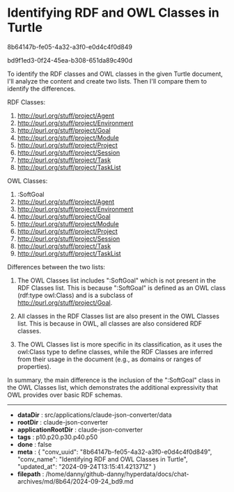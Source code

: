 # Identifying RDF and OWL Classes in Turtle

8b64147b-fe05-4a32-a3f0-e0d4c4f0d849

bd9f1ed3-0f24-45ea-b308-651da89c490d

 To identify the RDF classes and OWL classes in the given Turtle document, I'll analyze the content and create two lists. Then I'll compare them to identify the differences.

RDF Classes:
1. <http://purl.org/stuff/project/Agent>
2. <http://purl.org/stuff/project/Environment>
3. <http://purl.org/stuff/project/Goal>
4. <http://purl.org/stuff/project/Module>
5. <http://purl.org/stuff/project/Project>
6. <http://purl.org/stuff/project/Session>
7. <http://purl.org/stuff/project/Task>
8. <http://purl.org/stuff/project/TaskList>

OWL Classes:
1. :SoftGoal
2. <http://purl.org/stuff/project/Agent>
3. <http://purl.org/stuff/project/Environment>
4. <http://purl.org/stuff/project/Goal>
5. <http://purl.org/stuff/project/Module>
6. <http://purl.org/stuff/project/Project>
7. <http://purl.org/stuff/project/Session>
8. <http://purl.org/stuff/project/Task>
9. <http://purl.org/stuff/project/TaskList>

Differences between the two lists:

1. The OWL Classes list includes ":SoftGoal" which is not present in the RDF Classes list. This is because ":SoftGoal" is defined as an OWL class (rdf:type owl:Class) and is a subclass of <http://purl.org/stuff/project/Goal>.

2. All classes in the RDF Classes list are also present in the OWL Classes list. This is because in OWL, all classes are also considered RDF classes.

3. The OWL Classes list is more specific in its classification, as it uses the owl:Class type to define classes, while the RDF Classes are inferred from their usage in the document (e.g., as domains or ranges of properties).

In summary, the main difference is the inclusion of the ":SoftGoal" class in the OWL Classes list, which demonstrates the additional expressivity that OWL provides over basic RDF schemas.

---

* **dataDir** : src/applications/claude-json-converter/data
* **rootDir** : claude-json-converter
* **applicationRootDir** : claude-json-converter
* **tags** : p10.p20.p30.p40.p50
* **done** : false
* **meta** : {
  "conv_uuid": "8b64147b-fe05-4a32-a3f0-e0d4c4f0d849",
  "conv_name": "Identifying RDF and OWL Classes in Turtle",
  "updated_at": "2024-09-24T13:15:41.421371Z"
}
* **filepath** : /home/danny/github-danny/hyperdata/docs/chat-archives/md/8b64/2024-09-24_bd9.md